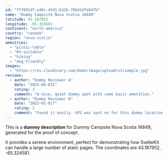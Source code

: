 ```yaml
---
id: "7ff891d7-a49c-4fd1-b32b-70bd1d7e647b"
name: "Dummy Campsite Nova Scotia 16849"
latitude: 43.187952
longitude: -65.324581
continent: "north-america"
country: "canada"
region: "nova-scotia"
amenities:
  - "picnic-table"
  - "RV-suitable"
  - "hiking"
  - "dog-friendly"
images:
  - "https://res.cloudinary.com/demo/image/upload/v1/sample.jpg"
reviews:
  - author: "Dummy Reviewer A"
    date: "2025-08-015"
    rating: 3
    comment: "A nice, quiet dummy spot with some basic amenities."
  - author: "Dummy Reviewer B"
    date: "2025-01-017"
    rating: 2
    comment: "Found it easily. GPS was spot on for this dummy location."
---
```


This is a **dummy description** for Dummy Campsite Nova Scotia 16849, generated for the proof of concept.

It provides a serene environment, perfect for demonstrating how SvelteKit can handle a large number of static pages. The coordinates are 43.187952, -65.324581.
